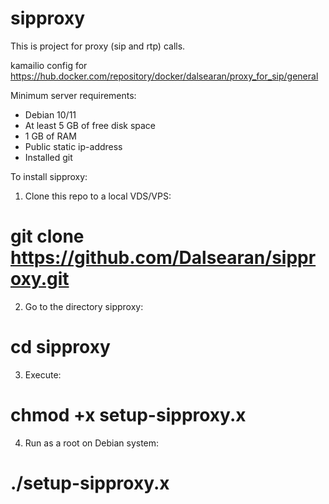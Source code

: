 # sipproxy

This is project for proxy (sip and rtp) calls.

kamailio config for https://hub.docker.com/repository/docker/dalsearan/proxy_for_sip/general

Minimum server requirements:
* Debian 10/11
* At least 5 GB of free disk space
* 1 GB of RAM
* Public static ip-address
* Installed git

To install sipproxy:
1. Clone this repo to a local VDS/VPS:
  # git clone https://github.com/Dalsearan/sipproxy.git
2. Go to the directory sipproxy:
  # cd sipproxy
3. Execute:
  # chmod +x setup-sipproxy.x
4. Run as a root on Debian system:
  # ./setup-sipproxy.x
